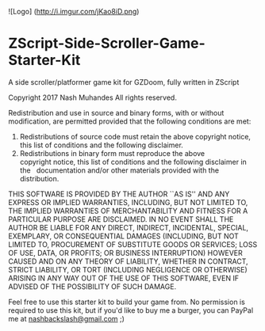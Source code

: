 ![Logo] (http://i.imgur.com/jKao8iD.png)

# ZScript-Side-Scroller-Game-Starter-Kit
A side scroller/platformer game kit for GZDoom, fully written in ZScript

Copyright 2017 Nash Muhandes
All rights reserved.

Redistribution and use in source and binary forms, with or without modification, are permitted provided that the following conditions are met:

1. Redistributions of source code must retain the above copyright notice, this list of conditions and the following disclaimer.
2. Redistributions in binary form must reproduce the above copyright notice, this list of conditions and the following disclaimer in the   documentation and/or other materials provided with the distribution.

THIS SOFTWARE IS PROVIDED BY THE AUTHOR ``AS IS'' AND ANY EXPRESS OR IMPLIED WARRANTIES, INCLUDING, BUT NOT LIMITED TO, THE IMPLIED WARRANTIES OF MERCHANTABILITY AND FITNESS FOR A PARTICULAR PURPOSE ARE DISCLAIMED. IN NO EVENT SHALL THE AUTHOR BE LIABLE FOR ANY DIRECT, INDIRECT, INCIDENTAL, SPECIAL, EXEMPLARY, OR CONSEQUENTIAL DAMAGES (INCLUDING, BUT NOT LIMITED TO, PROCUREMENT OF SUBSTITUTE GOODS OR SERVICES; LOSS OF USE, DATA, OR PROFITS; OR BUSINESS INTERRUPTION) HOWEVER CAUSED AND ON ANY THEORY OF LIABILITY, WHETHER IN CONTRACT, STRICT LIABILITY, OR TORT (INCLUDING NEGLIGENCE OR OTHERWISE) ARISING IN ANY WAY OUT OF THE USE OF THIS SOFTWARE, EVEN IF ADVISED OF THE POSSIBILITY OF SUCH DAMAGE.

Feel free to use this starter kit to build your game from. No permission is required to use this kit, but if you'd like to buy me a burger, you can PayPal me at nashbackslash@gmail.com ;)
